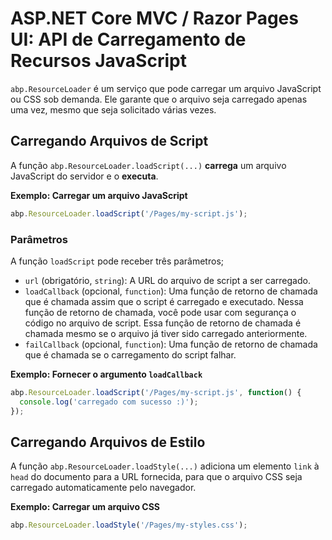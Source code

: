 # ASP.NET Core MVC / Razor Pages UI: API de Carregamento de Recursos JavaScript

`abp.ResourceLoader` é um serviço que pode carregar um arquivo JavaScript ou CSS sob demanda. Ele garante que o arquivo seja carregado apenas uma vez, mesmo que seja solicitado várias vezes.

## Carregando Arquivos de Script

A função `abp.ResourceLoader.loadScript(...)` **carrega** um arquivo JavaScript do servidor e o **executa**.

**Exemplo: Carregar um arquivo JavaScript**

````js
abp.ResourceLoader.loadScript('/Pages/my-script.js');
````

### Parâmetros

A função `loadScript` pode receber três parâmetros;

* `url` (obrigatório, `string`): A URL do arquivo de script a ser carregado.
* `loadCallback` (opcional, `function`): Uma função de retorno de chamada que é chamada assim que o script é carregado e executado. Nessa função de retorno de chamada, você pode usar com segurança o código no arquivo de script. Essa função de retorno de chamada é chamada mesmo se o arquivo já tiver sido carregado anteriormente.
* `failCallback` (opcional, `function`): Uma função de retorno de chamada que é chamada se o carregamento do script falhar.

**Exemplo: Fornecer o argumento `loadCallback`**

````js
abp.ResourceLoader.loadScript('/Pages/my-script.js', function() {
  console.log('carregado com sucesso :)');
});
````

## Carregando Arquivos de Estilo

A função `abp.ResourceLoader.loadStyle(...)` adiciona um elemento `link` à `head` do documento para a URL fornecida, para que o arquivo CSS seja carregado automaticamente pelo navegador.

**Exemplo: Carregar um arquivo CSS**

````js
abp.ResourceLoader.loadStyle('/Pages/my-styles.css');
````